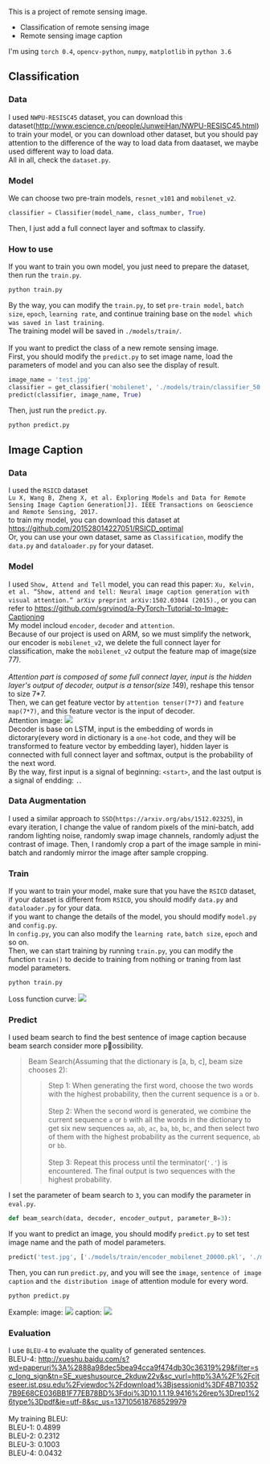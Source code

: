 This is a project of remote sensing image.</br>

* Classification of remote sensing image
* Remote sensing image caption

I'm using `torch 0.4`, `opencv-python`, `numpy`, `matplotlib` in `python 3.6`</br>

## Classification
### Data
I used `NWPU-RESISC45` dataset, you can download this dataset(http://www.escience.cn/people/JunweiHan/NWPU-RESISC45.html) to train your model, or you can download other dataset, but you should pay attention to the difference of the way to load data from daataset, we maybe used different way to load data.</br>
All in all, check the `dataset.py`.</br>

### Model
We can choose two pre-train models, `resnet_v101` and `mobilenet_v2`.
```Python
classifier = Classifier(model_name, class_number, True)
```
Then, I just add a full connect layer and softmax to classify.</br>

### How to use
If you want to train you own model, you just need to prepare the dataset, then run the `train.py`.
```Bash
python train.py
```
By the way, you can modify the `train.py`, to set `pre-train model`, `batch size`, `epoch`, `learning rate`, and continue training base on the `model which was saved in last training`.</br>
The training model will be saved in `./models/train/`.</br></br>
If you want to predict the class of a new remote sensing image.</br>
First, you should modify the `predict.py` to set image name, load the parameters of model and you can also see the display of result.
```Python
image_name = 'test.jpg'
classifier = get_classifier('mobilenet', './models/train/classifier_50.pkl')
predict(classifier, image_name, True)
```
Then, just run the `predict.py`.
```Bash
python predict.py
```

## Image Caption
### Data
I used the `RSICD` dataset</br>
`Lu X, Wang B, Zheng X, et al. Exploring Models and Data for Remote Sensing Image Caption Generation[J]. IEEE Transactions on Geoscience and Remote Sensing, 2017.` </br>
to train my model, you can download this dataset at https://github.com/201528014227051/RSICD_optimal</br>
Or, you can use your own dataset, same as `Classification`, modify the `data.py` and `dataloader.py` for your dataset.</br>
### Model
I used `Show, Attend and Tell` model, you can read this paper: `Xu, Kelvin, et al. “Show, attend and tell: Neural image caption generation with visual attention.” arXiv preprint arXiv:1502.03044 (2015).`, or you can refer to https://github.com/sgrvinod/a-PyTorch-Tutorial-to-Image-Captioning</br>
My model incloud `encoder`, `decoder` and `attention`.</br>
Because of our project is used on ARM, so we must simplify the network, our encoder is `mobilenet_v2`, we delete the full connect layer for classification, make the `mobilenet_v2` output the feature map of image(size 7*7).</br></br>
Attention part is composed of some full connect layer, input is the hidden layer's output of decoder, output is a tensor(size 1*49), reshape this tensor to size 7*7.</br>
Then, we can get feature vector by `attention tenser(7*7)` and `feature map(7*7)`, and this feature vector is the input of decoder.</br>
Attention image: 
![](https://github.com/TalentBoy2333/remote-sensing-image-caption/blob/master/images/attention.png)</br>
Decoder is base on LSTM, input is the embedding of words in dictorary(every word in dictionary is a `one-hot` code, and they will be transformed to feature vector by embedding layer), hidden layer is connected with full connect layer and softmax, output is the probability of the next word.</br>
By the way, first input is a signal of beginning: `<start>`, and the last output is a signal of endding: `.`.</br>
### Data Augmentation
I used a similar approach to `SSD`(`https://arxiv.org/abs/1512.02325`), in evary iteration, I change the value of random pixels of the mini-batch, add random lighting noise, randomly swap image channels, randomly adjust the contrast of image. Then, I randomly crop a part of the image sample in mini-batch and randomly mirror the image after sample cropping.
### Train
If you want to train your model, make sure that you have the `RSICD` dataset, if your dataset is different from `RSICD`, you should modify `data.py` and `dataloader.py` for your data.</br>
if you want to change the details of the model, you should modify `model.py` and `config.py`.</br>
In `config.py`, you can also modify the `learning rate`, `batch size`, `epoch` and so on.</br>
Then, we can start training by running `train.py`, you can modify the function `train()` to decide to training from nothing or traning from last model parameters.
```Bash
python train.py
```
Loss function curve: 
![](https://github.com/TalentBoy2333/remote-sensing-image-caption/blob/master/images/loss.png)
### Predict
I used beam search to find the best sentence of image caption because beam search consider more possibility.</br>
> Beam Search(Assuming that the dictionary is [a, b, c], beam size chooses 2):
>> Step 1: When generating the first word, choose the two words with the highest probability, then the current sequence is `a` or `b`.</br></br>
>> Step 2: When the second word is generated, we combine the current sequence `a` or `b` with all the words in the dictionary to get six new sequences `aa`, `ab`, `ac`, `ba`, `bb`, `bc`, and then select two of them with the highest probability as the current sequence, `ab` or `bb`.</br></br>
>> Step 3: Repeat this process until the terminator(`'.'`) is encountered. The final output is two sequences with the highest probability.</br>

I set the parameter of beam search to `3`, you can modify the parameter in `eval.py`.
```Python
def beam_search(data, decoder, encoder_output, parameter_B=3):
```
If you want to predict an image, you should modify `predict.py` to set test image name and the path of model parameters.
```Python
predict('test.jpg', ['./models/train/encoder_mobilenet_20000.pkl', './models/train/decoder_20000.pkl'])
```
Then, you can run `predict.py`, and you will see the `image`, `sentence of image caption` and `the distribution image` of attention module for every word.
```Bash
python predict.py
```
Example: 
image: 
![](https://github.com/TalentBoy2333/remote-sensing-image-caption/blob/master/images/image.png)
caption:
![](https://github.com/TalentBoy2333/remote-sensing-image-caption/blob/master/images/caption.png)
### Evaluation
I use `BLEU-4` to evaluate the quality of generated sentences.</br>
BLEU-4: http://xueshu.baidu.com/s?wd=paperuri%3A%2888a98dec5bea94cca9f474db30c36319%29&filter=sc_long_sign&tn=SE_xueshusource_2kduw22v&sc_vurl=http%3A%2F%2Fciteseer.ist.psu.edu%2Fviewdoc%2Fdownload%3Bjsessionid%3DF4B7103527B9E68CE036BB1F77EB78BD%3Fdoi%3D10.1.1.19.9416%26rep%3Drep1%26type%3Dpdf&ie=utf-8&sc_us=137105618768529979</br></br>
My training BLEU: </br>
BLEU-1: 0.4899</br>
BLEU-2: 0.2312</br>
BLEU-3: 0.1003</br>
BLEU-4: 0.0432</br>